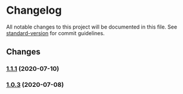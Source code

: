 # Changelog

All notable changes to this project will be documented in this file. See [standard-version](https://github.com/conventional-changelog/standard-version) for commit guidelines.

## Changes

### [1.1.1](https://github.com/zegerk/plugwise-mqtt/compare/v1.0.2...v1.1.1) (2020-07-10)



### [1.0.3](https://github.com/zegerk/plugwise-mqtt/compare/v1.0.1...v1.0.3) (2020-07-08)
